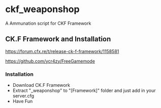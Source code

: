 # ckf_weaponshop
A Ammunation script for CKF Framework

## CK.F Framework and Installation
https://forum.cfx.re/t/release-ck-f-framework/1158581

https://github.com/ycr4zy/FreeGamemode

### Installation
- Download CK.F Framework
- Extract "_weaponshop" to "[Framework]" folder and just add in your server.cfg
- Have Fun
